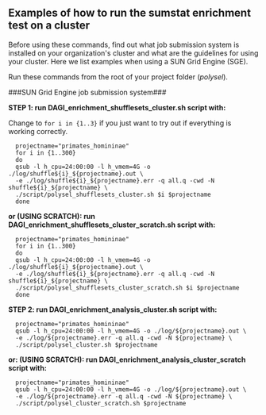 ## Examples of how to run the sumstat enrichment test on a cluster

Before using these commands, find out what job submission system is installed on your organization's cluster and what are the guidelines for using your cluster. Here we list examples when using a SUN Grid Engine (SGE).  

Run these commands from the root of your project folder (*polysel*).

###SUN Grid Engine job submission system###

**STEP 1: run DAGI_enrichment_shufflesets_cluster.sh script with:**

Change to `for i in {1..3}` if you just want to try out if everything is working correctly.

	  projectname="primates_homininae"
	  for i in {1..300}
	  do
	  qsub -l h_cpu=24:00:00 -l h_vmem=4G -o ./log/shuffle${i}_${projectname}.out \
	  -e ./log/shuffle${i}_${projectname}.err -q all.q -cwd -N shuffle${i}_${projectname} \
	  ./script/polysel_shufflesets_cluster.sh $i $projectname
	  done


**or (USING SCRATCH): run DAGI_enrichment_shufflesets_cluster_scratch.sh script with:**

	  projectname="primates_homininae"
	  for i in {1..300}
	  do
	  qsub -l h_cpu=24:00:00 -l h_vmem=4G -o ./log/shuffle${i}_${projectname}.out \
	  -e ./log/shuffle${i}_${projectname}.err -q all.q -cwd -N shuffle${i}_${projectname} \
	  ./script/polysel_shufflesets_cluster_scratch.sh $i $projectname
	  done


**STEP 2: run DAGI_enrichment_analysis_cluster.sh script with:**

	  projectname="primates_homininae"
	  qsub -l h_cpu=24:00:00 -l h_vmem=4G -o ./log/${projectname}.out \
	  -e ./log/${projectname}.err -q all.q -cwd -N ${projectname} \
	  ./script/polysel_cluster.sh $projectname

**or: (USING SCRATCH): run DAGI_enrichment_analysis_cluster_scratch script with:**

	  projectname="primates_homininae"
	  qsub -l h_cpu=24:00:00 -l h_vmem=4G -o ./log/${projectname}.out \
	  -e ./log/${projectname}.err -q all.q -cwd -N ${projectname} \
	  ./script/polysel_cluster_scratch.sh $projectname